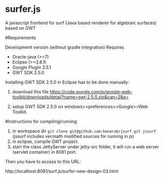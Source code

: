 surfer.js
=======

A javascript frontend for surf (Java based renderer for algebraic surfaces) based on GWT

#Requirements

Development version (without gradle integration)
Requires
* Oracle-java (>=7)
* Eclipse (>=3.8.1)
* Google Plugin 3.5.1 
* GWT SDK 2.5.0 

Installing GWT SDK 2.5.0 in Eclipse has to be done manually:

1. download this file https://code.google.com/p/google-web-toolkit/downloads/detail?name=gwt-2.5.0.zip&can=2&q=

2. setup GWT SDK 2.5.0 on windows>>preferences>>Google>>Web Toolkit.


#Instructions for compiling/running



1. in workspace dir ```git clone git@github.com:kenarab/jsurf.git jssurf ```(jssurf includes vecmath modified sources for running in js)
2. in eclipse, compile GWT project.
3. start the class JettyServer under jetty-src folder, it will run a web server (servlet container) in 8081 port.

Then you have to access to this URL: 

http://localhost:8081/surf.js/surfer-new-design-03.html



